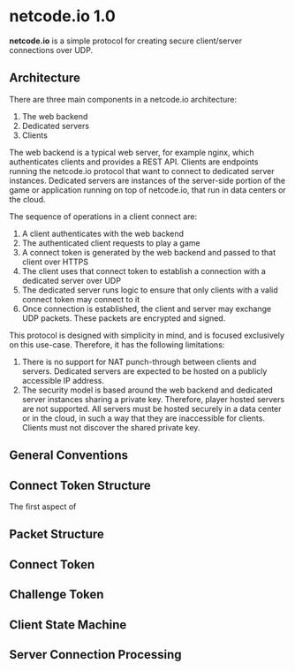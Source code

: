 # netcode.io 1.0

**netcode.io** is a simple protocol for creating secure client/server connections over UDP.

## Architecture

There are three main components in a netcode.io architecture:

1. The web backend
2. Dedicated servers
3. Clients

The web backend is a typical web server, for example nginx, which authenticates clients and provides a REST API. Clients are endpoints running the netcode.io protocol that want to connect to dedicated server instances. Dedicated servers are instances of the server-side portion of the game or application running on top of netcode.io, that run in data centers or the cloud.

The sequence of operations in a client connect are:

1. A client authenticates with the web backend
2. The authenticated client requests to play a game
3. A connect token is generated by the web backend and passed to that client over HTTPS
4. The client uses that connect token to establish a connection with a dedicated server over UDP
5. The dedicated server runs logic to ensure that only clients with a valid connect token may connect to it
6. Once connection is established, the client and server may exchange UDP packets. These packets are encrypted and signed.

This protocol is designed with simplicity in mind, and is focused exclusively on this use-case. Therefore, it has the following limitations:

1. There is no support for NAT punch-through between clients and servers. Dedicated servers are expected to be hosted on a publicly accessible IP address.
2. The security model is based around the web backend and dedicated server instances sharing a private key. Therefore, player hosted servers are not supported. All servers must be hosted securely in a data center or in the cloud, in such a way that they are inaccessible for clients. Clients must not discover the shared private key.

## General Conventions


## Connect Token Structure

The first aspect of 

## Packet Structure

## Connect Token

## Challenge Token

## Client State Machine

## Server Connection Processing

